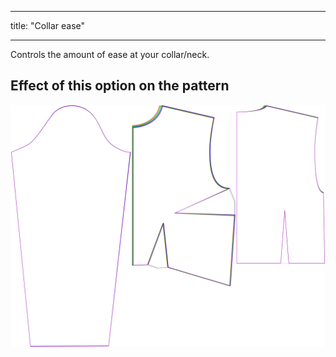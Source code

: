 - - -
title: "Collar ease"
- - -

Controls the amount of ease at your collar/neck.

## Effect of this option on the pattern

![This image shows the effect of this option by superimposing several variants that have a different value for this option](breanna_collarease_sample.svg "Effect of this option on the pattern")
